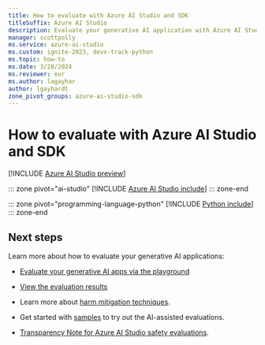 ```yaml
---
title: How to evaluate with Azure AI Studio and SDK
titleSuffix: Azure AI Studio
description: Evaluate your generative AI application with Azure AI Studio UI and SDK.
manager: scottpolly
ms.service: azure-ai-studio
ms.custom: ignite-2023, devx-track-python
ms.topic: how-to
ms.date: 3/28/2024
ms.reviewer: eur
ms.author: lagayhar
author: lgayhardt
zone_pivot_groups: azure-ai-studio-sdk
---
```


# How to evaluate with Azure AI Studio and SDK

[!INCLUDE [Azure AI Studio preview](../includes/preview-ai-studio.md)]

::: zone pivot="ai-studio"
[!INCLUDE [Azure AI Studio include](../includes/evaluations/from-data/studio.md)]
::: zone-end

::: zone pivot="programming-language-python"
[!INCLUDE [Python include](../includes/evaluations/from-data/python.md)]
::: zone-end

## Next steps

Learn more about how to evaluate your generative AI applications:
- [Evaluate your generative AI apps via the playground](./evaluate-prompts-playground.md)
- [View the evaluation results](./evaluate-flow-results.md)

- Learn more about [harm mitigation techniques](../concepts/evaluation-improvement-strategies.md).
- Get started with [samples](https://aka.ms/safetyevalsamples) to try out the AI-assisted evaluations.
- [Transparency Note for Azure AI Studio safety evaluations](../concepts/safety-evaluations-transparency-note.md).
